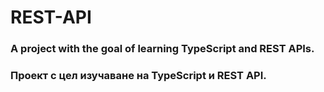# REST-API
### A project with the goal of learning TypeScript and REST APIs.

### Проект с цел изучаване на TypeScript и REST API. <br>
